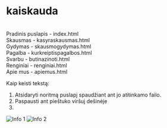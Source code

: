 # kaiskauda
<br>
Pradinis puslapis - index.html
<br>
Skausmas - kasyraskausmas.html
<br>
Gydymas - skausmogydymas.html
<br>
Pagalba - kurkreiptispagalbos.html
<br>
Svarbu - butinazinoti.html
<br>
Renginiai - renginiai.html
<br>
Apie mus - apiemus.html
<br>

Kaip keisti tekstą:

1. Atsidaryti noritmą puslapį spaudžiant ant jo atitinkamo failo.
2. Paspausti ant pieštuko viršuj dešinėje
3. 

![Info 1](https://github.com/Miauwi/kaiskauda/blob/gh-pages/img/info1.jpg)
![Info 2](https://github.com/Miauwi/kaiskauda/blob/gh-pages/img/info2.jpg)
